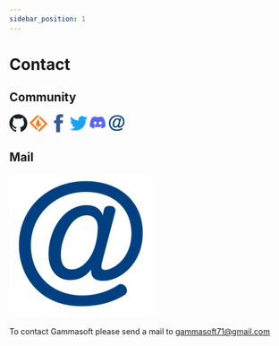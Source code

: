 ```yaml
---
sidebar_position: 1
---
```


# Contact

## Community

[![Github](/pictures/github32.png)](https://github.com/gammasoft71/xtd)
[![SourceForge](/pictures/sourceforge32.png)](https://sourceforge.net/projects/xtdpro)
[![Facebook](/pictures/facebook32.png)](https://www.facebook.com/gammasoft71)
[![Twitter](/pictures/twitter32.png)](https://twitter.com/gammasoft71)
[![Discord](/pictures/discord32.png)](https://discordapp.com/users/gammasoft#9288)
[![Mail](/pictures/mail32.png)](mailto:gammasoft71@gmail.com)

## Mail

[![Mail](/pictures/mail.png)](mailto:gammasoft71@gmail.com)

To contact Gammasoft please send a mail to [gammasoft71@gmail.com](mailto:gammasoft71@gmail.com)
